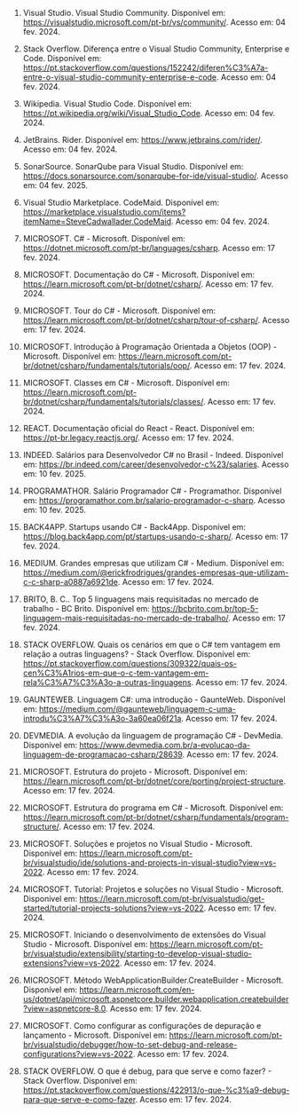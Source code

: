        
1. Visual Studio. Visual Studio Community. Disponível em: <https://visualstudio.microsoft.com/pt-br/vs/community/>. Acesso em: 04 fev. 2024.

2. Stack Overflow. Diferença entre o Visual Studio Community, Enterprise e Code. Disponível em: <https://pt.stackoverflow.com/questions/152242/diferen%C3%A7a-entre-o-visual-studio-community-enterprise-e-code>. Acesso em: 04 fev. 2024.

3. Wikipedia. Visual Studio Code. Disponível em: <https://pt.wikipedia.org/wiki/Visual_Studio_Code>. Acesso em: 04 fev. 2024.

4. JetBrains. Rider. Disponível em: <https://www.jetbrains.com/rider/>. Acesso em: 04 fev. 2024.

5. SonarSource. SonarQube para Visual Studio. Disponível em: <https://docs.sonarsource.com/sonarqube-for-ide/visual-studio/>. Acesso em: 04 fev. 2025.

6. Visual Studio Marketplace. CodeMaid. Disponível em: <https://marketplace.visualstudio.com/items?itemName=SteveCadwallader.CodeMaid>. Acesso em: 04 fev. 2024.
       
7. MICROSOFT. C# - Microsoft. Disponível em: https://dotnet.microsoft.com/pt-br/languages/csharp. Acesso em: 17 fev. 2024.

8. MICROSOFT. Documentação do C# - Microsoft. Disponível em: https://learn.microsoft.com/pt-br/dotnet/csharp/. Acesso em: 17 fev. 2024.

9. MICROSOFT. Tour do C# - Microsoft. Disponível em: https://learn.microsoft.com/pt-br/dotnet/csharp/tour-of-csharp/. Acesso em: 17 fev. 2024.

10. MICROSOFT. Introdução à Programação Orientada a Objetos (OOP) - Microsoft. Disponível em: https://learn.microsoft.com/pt-br/dotnet/csharp/fundamentals/tutorials/oop/. Acesso em: 17 fev. 2024.

11. MICROSOFT. Classes em C# - Microsoft. Disponível em: https://learn.microsoft.com/pt-br/dotnet/csharp/fundamentals/tutorials/classes/. Acesso em: 17 fev. 2024.

12. REACT. Documentação oficial do React - React. Disponível em: https://pt-br.legacy.reactjs.org/. Acesso em: 17 fev. 2024.

13. INDEED. Salários para Desenvolvedor C# no Brasil - Indeed. Disponível em: https://br.indeed.com/career/desenvolvedor-c%23/salaries. Acesso em: 10 fev. 2025.

14. PROGRAMATHOR. Salário Programador C# - Programathor. Disponível em: https://programathor.com.br/salario-programador-c-sharp. Acesso em: 10 fev. 2025.

15. BACK4APP. Startups usando C# - Back4App. Disponível em: https://blog.back4app.com/pt/startups-usando-c-sharp/. Acesso em: 17 fev. 2024.

16. MEDIUM. Grandes empresas que utilizam C# - Medium. Disponível em: https://medium.com/@erickfrodrigues/grandes-empresas-que-utilizam-c-c-sharp-a0887a6921de. Acesso em: 17 fev. 2024.

17. BRITO, B. C.. Top 5 linguagens mais requisitadas no mercado de trabalho - BC Brito. Disponível em: https://bcbrito.com.br/top-5-linguagem-mais-requisitadas-no-mercado-de-trabalho/. Acesso em: 17 fev. 2024.

18. STACK OVERFLOW. Quais os cenários em que o C# tem vantagem em relação a outras linguagens? - Stack Overflow. Disponível em: https://pt.stackoverflow.com/questions/309322/quais-os-cen%C3%A1rios-em-que-o-c-tem-vantagem-em-rela%C3%A7%C3%A3o-a-outras-linguagens. Acesso em: 17 fev. 2024.

19. GAUNTEWEB. Linguagem C#: uma introdução - GaunteWeb. Disponível em: https://medium.com/@gaunteweb/linguagem-c-uma-introdu%C3%A7%C3%A3o-3a60ea06f21a. Acesso em: 17 fev. 2024.

20. DEVMEDIA. A evolução da linguagem de programação C# - DevMedia. Disponível em: https://www.devmedia.com.br/a-evolucao-da-linguagem-de-programacao-csharp/28639. Acesso em: 17 fev. 2024.

21. MICROSOFT. Estrutura do projeto - Microsoft. Disponível em: https://learn.microsoft.com/pt-br/dotnet/core/porting/project-structure. Acesso em: 17 fev. 2024.

22. MICROSOFT. Estrutura do programa em C# - Microsoft. Disponível em: https://learn.microsoft.com/pt-br/dotnet/csharp/fundamentals/program-structure/. Acesso em: 17 fev. 2024.

23. MICROSOFT. Soluções e projetos no Visual Studio - Microsoft. Disponível em: https://learn.microsoft.com/pt-br/visualstudio/ide/solutions-and-projects-in-visual-studio?view=vs-2022. Acesso em: 17 fev. 2024.

24. MICROSOFT. Tutorial: Projetos e soluções no Visual Studio - Microsoft. Disponível em: https://learn.microsoft.com/pt-br/visualstudio/get-started/tutorial-projects-solutions?view=vs-2022. Acesso em: 17 fev. 2024.

25. MICROSOFT. Iniciando o desenvolvimento de extensões do Visual Studio - Microsoft. Disponível em: https://learn.microsoft.com/pt-br/visualstudio/extensibility/starting-to-develop-visual-studio-extensions?view=vs-2022. Acesso em: 17 fev. 2024.

26. MICROSOFT. Método WebApplicationBuilder.CreateBuilder - Microsoft. Disponível em: https://learn.microsoft.com/en-us/dotnet/api/microsoft.aspnetcore.builder.webapplication.createbuilder?view=aspnetcore-8.0. Acesso em: 17 fev. 2024.

27. MICROSOFT. Como configurar as configurações de depuração e lançamento - Microsoft. Disponível em: https://learn.microsoft.com/pt-br/visualstudio/debugger/how-to-set-debug-and-release-configurations?view=vs-2022. Acesso em: 17 fev. 2024.

28. STACK OVERFLOW. O que é debug, para que serve e como fazer? - Stack Overflow. Disponível em: https://pt.stackoverflow.com/questions/422913/o-que-%c3%a9-debug-para-que-serve-e-como-fazer. Acesso em: 17 fev. 2024.